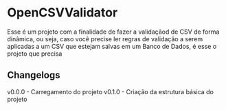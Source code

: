 # OpenCSVValidator

Esse é um projeto com a finalidade de fazer a validaçãod de CSV de forma dinâmica, ou seja, caso você precise ler regras de validação a serem aplicadas a um CSV que estejam
salvas em um Banco de Dados, é esse o projeto que precisa

## Changelogs
v0.0.0 - Carregamento do projeto
v0.1.0 - Criação da estrutura básica do projeto
